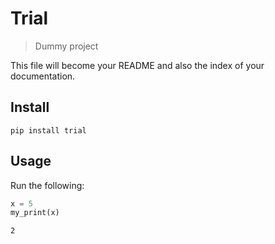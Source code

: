 # Trial
> Dummy project


This file will become your README and also the index of your documentation.

## Install

`pip install trial`

## Usage

Run the following:

```python
x = 5
my_print(x)
```




    2


